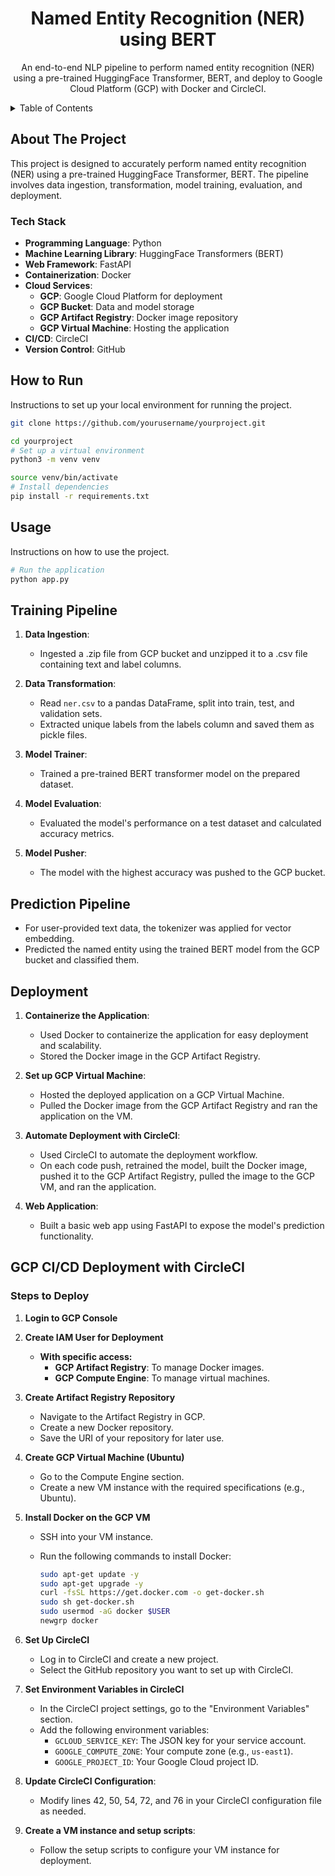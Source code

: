 <div align="center">
  <h1>Named Entity Recognition (NER) using BERT</h1>

  <p>
    An end-to-end NLP pipeline to perform named entity recognition (NER) using a pre-trained HuggingFace Transformer, BERT, and deploy to Google Cloud Platform (GCP) with Docker and CircleCI.
  </p>
</div>

<details>
  <summary>Table of Contents</summary>
  <ol>
    <li>
      <a href="#about-the-project">About The Project</a>
      <ul>
        <li><a href="#tech-stack">Tech Stack</a></li>
      </ul>
    </li>
    <li><a href="#how-to-run">How to Run</a></li>
    <li><a href="#training-pipeline">Training Pipeline</a></li>
    <li><a href="#prediction-pipeline">Prediction Pipeline</a></li>
    <li><a href="#deployment">Deployment</a></li>
    <li><a href="#workflow">Workflow</a></li>
    <li><a href="#gcp-cicd-deployment-with-circleci">GCP CI/CD Deployment with CircleCI</a></li>
  </ol>
</details>

## About The Project

This project is designed to accurately perform named entity recognition (NER) using a pre-trained HuggingFace Transformer, BERT. The pipeline involves data ingestion, transformation, model training, evaluation, and deployment.

### Tech Stack

- **Programming Language**: Python
- **Machine Learning Library**: HuggingFace Transformers (BERT)
- **Web Framework**: FastAPI
- **Containerization**: Docker
- **Cloud Services**: 
  - **GCP**: Google Cloud Platform for deployment
  - **GCP Bucket**: Data and model storage
  - **GCP Artifact Registry**: Docker image repository
  - **GCP Virtual Machine**: Hosting the application
- **CI/CD**: CircleCI
- **Version Control**: GitHub

## How to Run

Instructions to set up your local environment for running the project.

```bash
git clone https://github.com/yourusername/yourproject.git

cd yourproject
# Set up a virtual environment
python3 -m venv venv

source venv/bin/activate
# Install dependencies
pip install -r requirements.txt
```

## Usage

Instructions on how to use the project.

```bash
# Run the application
python app.py
```

## Training Pipeline

1. **Data Ingestion**: 
   - Ingested a .zip file from GCP bucket and unzipped it to a .csv file containing text and label columns.

2. **Data Transformation**:
   - Read `ner.csv` to a pandas DataFrame, split into train, test, and validation sets.
   - Extracted unique labels from the labels column and saved them as pickle files.

3. **Model Trainer**:
   - Trained a pre-trained BERT transformer model on the prepared dataset.

4. **Model Evaluation**:
   - Evaluated the model's performance on a test dataset and calculated accuracy metrics.

5. **Model Pusher**:
   - The model with the highest accuracy was pushed to the GCP bucket.

## Prediction Pipeline

- For user-provided text data, the tokenizer was applied for vector embedding.
- Predicted the named entity using the trained BERT model from the GCP bucket and classified them.

## Deployment

1. **Containerize the Application**:
   - Used Docker to containerize the application for easy deployment and scalability.
   - Stored the Docker image in the GCP Artifact Registry.

2. **Set up GCP Virtual Machine**:
   - Hosted the deployed application on a GCP Virtual Machine.
   - Pulled the Docker image from the GCP Artifact Registry and ran the application on the VM.

3. **Automate Deployment with CircleCI**:
   - Used CircleCI to automate the deployment workflow.
   - On each code push, retrained the model, built the Docker image, pushed it to the GCP Artifact Registry, pulled the image to the GCP VM, and ran the application.

4. **Web Application**:
   - Built a basic web app using FastAPI to expose the model's prediction functionality.


## GCP CI/CD Deployment with CircleCI

### Steps to Deploy

1. **Login to GCP Console**

2. **Create IAM User for Deployment**
   - **With specific access:**
     - **GCP Artifact Registry**: To manage Docker images.
     - **GCP Compute Engine**: To manage virtual machines.

3. **Create Artifact Registry Repository**
   - Navigate to the Artifact Registry in GCP.
   - Create a new Docker repository.
   - Save the URI of your repository for later use.

4. **Create GCP Virtual Machine (Ubuntu)**
   - Go to the Compute Engine section.
   - Create a new VM instance with the required specifications (e.g., Ubuntu).

5. **Install Docker on the GCP VM**
   - SSH into your VM instance.
   - Run the following commands to install Docker:

     ```bash
     sudo apt-get update -y
     sudo apt-get upgrade -y
     curl -fsSL https://get.docker.com -o get-docker.sh
     sudo sh get-docker.sh
     sudo usermod -aG docker $USER
     newgrp docker
     ```

6. **Set Up CircleCI**
   - Log in to CircleCI and create a new project.
   - Select the GitHub repository you want to set up with CircleCI.

7. **Set Environment Variables in CircleCI**
   - In the CircleCI project settings, go to the "Environment Variables" section.
   - Add the following environment variables:
     - `GCLOUD_SERVICE_KEY`: The JSON key for your service account.
     - `GOOGLE_COMPUTE_ZONE`: Your compute zone (e.g., `us-east1`).
     - `GOOGLE_PROJECT_ID`: Your Google Cloud project ID.

8. **Update CircleCI Configuration**:
   - Modify lines 42, 50, 54, 72, and 76 in your CircleCI configuration file as needed.

9. **Create a VM instance and setup scripts**:
   - Follow the setup scripts to configure your VM instance for deployment.

